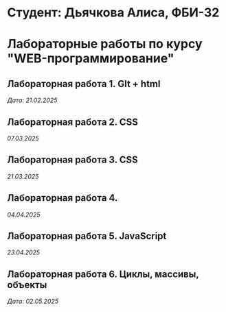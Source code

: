 # Студент: Дьячкова Алиса, ФБИ-32

# Лабораторные работы по курсу "WEB-программирование"

## Лабораторная работа 1. GIt + html

*Дата: 21.02.2025*

## Лабораторная работа 2. CSS

*07.03.2025*

## Лабораторная работа 3. CSS

*21.03.2025*

## Лабораторная работа 4.

*04.04.2025*

## Лабораторная работа 5. JavaScript

*23.04.2025*

## Лабораторная работа 6. Циклы, массивы, объекты

*Дата: 02.05.2025*
